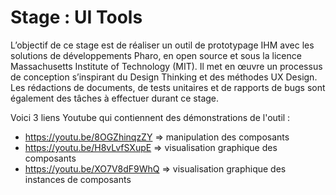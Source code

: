# Stage : UI Tools

L’objectif de ce stage est de réaliser un outil de prototypage IHM avec les solutions de développements Pharo, en open source et sous la licence Massachusetts Institute of Technology (MIT). Il met en œuvre un processus de conception s’inspirant du Design Thinking et des méthodes UX Design. Les rédactions de documents, de tests unitaires et de rapports de bugs sont également des tâches à effectuer durant ce stage.

Voici 3 liens Youtube qui contiennent des démonstrations de l'outil :
- https://youtu.be/8OGZhinqzZY => manipulation des composants
- https://youtu.be/H8vLvfSXupE => visualisation graphique des composants
- https://youtu.be/XO7V8dF9WhQ => visualisation graphique des instances de composants
